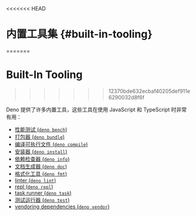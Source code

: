 <<<<<<< HEAD
# 内置工具集 {#built-in-tooling}
=======
# Built-In Tooling
>>>>>>> 12370bde632ecbaf40205def911e6290032d8f6f

Deno 提供了许多内置工具，这些工具在使用 JavaScript 和 TypeScript 时非常有用：

- [性能测试 (`deno bench`)](./tools/benchmarker.md)
- [打包器 (`deno bundle`)](./tools/bundler.md)
- [编译可执行文件 (`deno compile`)](./tools/compiler.md)
- [安装器 (`deno install`)](./tools/script_installer.md)
- [依赖检查器 (`deno info`)](./tools/dependency_inspector.md)
- [文档生成器 (`deno doc`)](./tools/documentation_generator.md)
- [格式化工具 (`deno fmt`)](./tools/formatter.md)
- [linter (`deno lint`)](./tools/linter.md)
- [repl (`deno repl`)](./tools/repl.md)
- [task runner (`deno task`)](./tools/task_runner.md)
- [测试运行器 (`deno test`)](./testing.md)
- [vendoring dependencies (`deno vendor`)](./tools/vendor.md)
